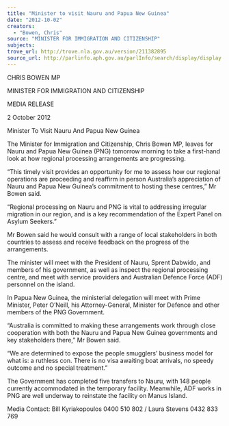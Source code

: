 ```yaml
---
title: "Minister to visit Nauru and Papua New Guinea"
date: "2012-10-02"
creators:
  - "Bowen, Chris"
source: "MINISTER FOR IMMIGRATION AND CITIZENSHIP"
subjects:
trove_url: http://trove.nla.gov.au/version/211382895
source_url: http://parlinfo.aph.gov.au/parlInfo/search/display/display.w3p;query=Id%3A%22media/pressrel/1954114%22
---
```


 

 

 CHRIS BOWEN MP 

 MINISTER FOR IMMIGRATION AND CITIZENSHIP   

 MEDIA RELEASE 

 

 2 October 2012 

 

 Minister To Visit Nauru And Papua New Guinea   

 The Minister for Immigration and Citizenship, Chris Bowen MP, leaves for Nauru and Papua  New Guinea (PNG) tomorrow morning to take a first-hand look at how regional processing  arrangements are progressing.   

 “This timely visit provides an opportunity for me to assess how our regional operations are  proceeding and reaffirm in person Australia’s appreciation of Nauru and Papua New Guinea’s  commitment to hosting these centres,” Mr Bowen said.   

 “Regional processing on Nauru and PNG is vital to addressing irregular migration in our  region, and is a key recommendation of the Expert Panel on Asylum Seekers.”   

 Mr Bowen said he would consult with a range of local stakeholders in both countries to  assess and receive feedback on the progress of the arrangements.   

 The minister will meet with the President of Nauru, Sprent Dabwido, and members of his  government, as well as inspect the regional processing centre, and meet with service  providers and Australian Defence Force (ADF) personnel on the island.   

 In Papua New Guinea, the ministerial delegation will meet with Prime Minister, Peter O’Neill,  his Attorney-General, Minister for Defence and other members of the PNG Government.   

 “Australia is committed to making these arrangements work through close cooperation with  both the Nauru and Papua New Guinea governments and key stakeholders there,” Mr Bowen  said.   

 “We are determined to expose the people smugglers’ business model for what is: a ruthless  con. There is no visa awaiting boat arrivals, no speedy outcome and no special treatment.”   

 The Government has completed five transfers to Nauru, with 148 people currently  accommodated in the temporary facility. Meanwhile, ADF works in PNG are well underway to  reinstate the facility on Manus Island.   

 Media Contact: Bill Kyriakopoulos 0400 510 802 / Laura Stevens 0432 833 769 


